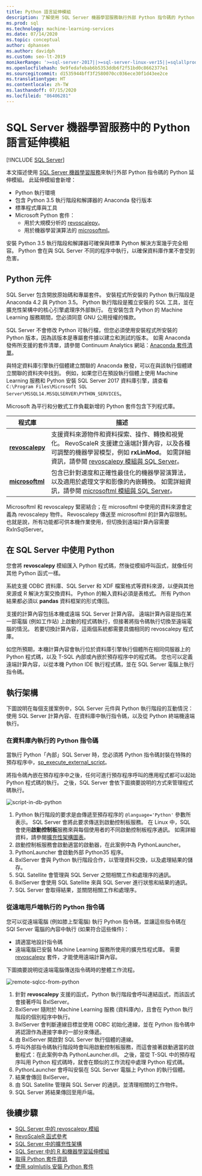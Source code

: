 ```yaml
---
title: Python 語言延伸模組
description: 了解使用 SQL Server 機器學習服務執行外部 Python 指令碼的 Python 延伸模組。
ms.prod: sql
ms.technology: machine-learning-services
ms.date: 07/14/2020
ms.topic: conceptual
author: dphansen
ms.author: davidph
ms.custom: seo-lt-2019
monikerRange: '>=sql-server-2017||>=sql-server-linux-ver15||=sqlallproducts-allversions'
ms.openlocfilehash: 9e9fedafebab6b5353ddb6f2f51bd0c8662377e1
ms.sourcegitcommit: d1535944bff3f2580070cc036ece30f1d43ee2ce
ms.translationtype: HT
ms.contentlocale: zh-TW
ms.lasthandoff: 07/15/2020
ms.locfileid: "86406281"
---
```

# <a name="python-language-extension-in-sql-server-machine-learning-services"></a>SQL Server 機器學習服務中的 Python 語言延伸模組
 [!INCLUDE [SQL Server](../../includes/applies-to-version/sqlserver.md)]

本文描述使用 [SQL Server 機器學習服務](../sql-server-machine-learning-services.md)來執行外部 Python 指令碼的 Python 延伸模組。 此延伸模組會新增：

- Python 執行環境
- 包含 Python 3.5 執行階段和解譯器的 Anaconda 發行版本
- 標準程式庫與工具
- Microsoft Python 套件：
  - 用於大規模分析的 [revoscalepy](../python/ref-py-revoscalepy.md)。
  - 用於機器學習演算法的 [microsoftml](../python/ref-py-microsoftml.md)。

安裝 Python 3.5 執行階段和解譯器可確保與標準 Python 解決方案幾乎完全相容。 Python 會在與 SQL Server 不同的程序中執行，以確保資料庫作業不會受到危害。

## <a name="python-components"></a>Python 元件

SQL Server 包含開放原始碼和專屬套件。 安裝程式所安裝的 Python 執行階段是 Anaconda 4.2 與 Python 3.5。 Python 執行階段是獨立安裝的 SQL 工具，並在擴充性架構中的核心引擎處理序外部執行。 在安裝包含 Python 的 Machine Learning 服務期間，您必須同意 GNU 公用授權的條款。 

SQL Server 不會修改 Python 可執行檔，但您必須使用安裝程式所安裝的 Python 版本，因為該版本是專屬套件據以建立和測試的版本。 如需 Anaconda 發佈所支援的套件清單，請參閱 Continuum Analytics 網站：[Anaconda 套件清單](https://docs.continuum.io/anaconda/packages/pkg-docs)。

與特定資料庫引擎執行個體建立關聯的 Anaconda 散發，可以在與該執行個體建立關聯的資料夾中找到。 例如，如果您已在預設執行個體上使用 Machine Learning 服務和 Python 安裝 SQL Server 2017 資料庫引擎，請查看 `C:\Program Files\Microsoft SQL Server\MSSQL14.MSSQLSERVER\PYTHON_SERVICES`。

Microsoft 為平行和分散式工作負載新增的 Python 套件包含下列程式庫。

| 程式庫 | 描述 |
|---------|-------------|
| [**revoscalepy**](https://docs.microsoft.com/machine-learning-server/python-reference/revoscalepy/revoscalepy-package) | 支援資料來源物件和資料探索、操作、轉換和視覺化。 RevoScaleR 支援建立遠端計算內容，以及各種可調整的機器學習模型，例如 **rxLinMod**。 如需詳細資訊，請參閱 [revoscalepy 模組與 SQL Server](../python/ref-py-revoscalepy.md)。  |
| [**microsoftml**](https://docs.microsoft.com/machine-learning-server/python-reference/microsoftml/microsoftml-package) | 包含已針對速度和正確性最佳化的機器學習演算法，以及適用於處理文字和影像的內嵌轉換。 如需詳細資訊，請參閱 [microsoftml 模組與 SQL Server](../python/ref-py-microsoftml.md)。 |

Microsoftml 和 revoscalepy 緊密結合；在 microsoftml 中使用的資料來源會定義為 revoscalepy 物件。 Revoscalepy 傳送至 microsoftml 的計算內容限制。 也就是說，所有功能都可供本機作業使用，但切換到遠端計算內容需要 RxInSqlServer。

## <a name="using-python-in-sql-server"></a>在 SQL Server 中使用 Python

您會將 **revoscalepy** 模組匯入 Python 程式碼，然後從模組呼叫函式，就像任何其他 Python 函式一樣。

系統支援 ODBC 資料庫、SQL Server 和 XDF 檔案格式等資料來源，以便與其他來源或 R 解決方案交換資料。 Python 的輸入資料必須是表格式。 所有 Python 結果都必須以 **pandas** 資料框架的形式傳回。

支援的計算內容包括本機或遠端 SQL Server 計算內容。 遠端計算內容是指在某一部電腦 (例如工作站) 上啟動的程式碼執行，但接著將指令碼執行切換至遠端電腦的情況。 若要切換計算內容，這兩個系統都需要具備相同的 revoscalepy 程式庫。

如您所預期，本機計算內容會執行位於資料庫引擎執行個體所在相同伺服器上的 Python 程式碼，以及 T-SQL 內部或內嵌於預存程序中的程式碼。 您也可以定義遠端計算內容，以從本機 Python IDE 執行程式碼，並在 SQL Server 電腦上執行指令碼。

## <a name="execution-architecture"></a>執行架構

下圖說明在每個支援案例中，SQL Server 元件與 Python 執行階段的互動情況：使用 SQL Server 計算內容、在資料庫中執行指令碼，以及從 Python 終端機遠端執行。

### <a name="python-scripts-executed-in-database"></a>在資料庫內執行的 Python 指令碼

當執行 Python「內部」SQL Server 時，您必須將 Python 指令碼封裝在特殊的預存程序中，[sp_execute_external_script](../../relational-databases/system-stored-procedures/sp-execute-external-script-transact-sql.md)。

將指令碼內嵌在預存程序中之後，任何可進行預存程序呼叫的應用程式都可以起始 Python 程式碼的執行。  之後，SQL Server 會依下圖摘要說明的方式來管理程式碼執行。

![script-in-db-python](../../machine-learning/python/media/script-in-db-python2.png)

1. Python 執行階段的要求是由傳遞至預存程序的 `@language='Python'` 參數所表示。 SQL Server 會將此要求傳送到啟動控制板服務。
在 Linux 中，SQL 會使用**啟動控制板**服務來與每個使用者的不同啟動控制板程序通訊。 如需詳細資料，請參閱[擴充性架構圖表](extensibility-framework.md#architecture-diagram)。
2. 啟動控制板服務會啟動適當的啟動器，在此案例中為 PythonLauncher。
3. PythonLauncher 會啟動外部 Python35 程序。
4. BxlServer 會與 Python 執行階段合作，以管理資料交換，以及處理結果的儲存。
5. SQL Satellite 會管理與 SQL Server 之間相關工作和處理序的通訊。
6. BxlServer 會使用 SQL Satellite 來與 SQL Server 進行狀態和結果的通訊。
7. SQL Server 會取得結果，並關閉相關工作和處理序。

### <a name="python-scripts-executed-from-a-remote-client"></a>從遠端用戶端執行的 Python 指令碼

您可以從遠端電腦 (例如膝上型電腦) 執行 Python 指令碼，並讓這些指令碼在 SQl Server 電腦的內容中執行 (如果符合這些條件)：

+ 請適當地設計指令碼
+ 遠端電腦已安裝 Machine Learning 服務所使用的擴充性程式庫。 需要 [revoscalepy](../python/ref-py-revoscalepy.md) 套件，才能使用遠端計算內容。

下圖摘要說明從遠端電腦傳送指令碼時的整體工作流程。

![remote-sqlcc-from-python](../../machine-learning/python/media/remote-sqlcc-from-python3.png)

1. 針對 **revoscalepy** 支援的函式，Python 執行階段會呼叫連結函式，而該函式會接著呼叫 BxlServer。
2. BxlServer 隨附於 Machine Learning 服務 (資料庫內)，且會在 Python 執行階段的個別程序中執行。
3. BxlServer 會判斷連線目標並使用 ODBC 初始化連線，並在 Python 指令碼中將認證作為連接字串的一部分來傳遞。
4. 由 BxlServer 開啟對 SQL Server 執行個體的連線。
5. 呼叫外部指令碼執行階段時會叫用啟動控制板服務，而這會接著啟動適當的啟動程式：在此案例中為 PythonLauncher.dll。 之後，當從 T-SQL 中的預存程序叫用 Python 程式碼時，就會在類似的工作流程中處理 Python 程式碼。
6. PythonLauncher 會呼叫安裝在 SQL Server 電腦上 Python 的執行個體。
7. 結果會傳回 BxlServer。
8. 由 SQL Satellite 管理與 SQL Server 的通訊，並清理相關的工作物件。
9. SQL Server 將結果傳回至用戶端。

## <a name="next-steps"></a>後續步驟

+ [SQL Server 中的 revoscalepy 模組](../python/ref-py-revoscalepy.md)
+ [RevoScaleR 函式參考](https://docs.microsoft.com/r-server/python-reference/revoscalepy/revoscalepy-package) 
+ [SQL Server 中的擴充性架構](extensibility-framework.md)
+ [SQL Server 中的 R 和機器學習延伸模組](extension-r.md)
+ [取得 Python 套件資訊](../package-management/python-package-information.md)
+ [使用 sqlmlutils 安裝 Python 套件](../package-management/install-additional-python-packages-on-sql-server.md)

